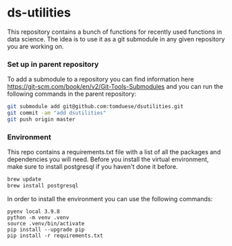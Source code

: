 # ds-utilities
This repository contains a bunch of functions for recently used functions in data science. The idea is to use it as a git submodule in any given repository you are working on. 

### Set up in parent repository
To add a submodule to a repository you can find information here https://git-scm.com/book/en/v2/Git-Tools-Submodules and you can run the following commands in the parent repository:

```bash
git submodule add git@github.com:tomduese/dsutilities.git
git commit -am "add dsutilities"
git push origin master
```
### Environment

This repo contains a requirements.txt file with a list of all the packages and dependencies you will need. Before you install the virtual environment, make sure to install postgresql if you haven't done it before.

```bash
brew update
brew install postgresql
```

In order to install the environment you can use the following commands:

```
pyenv local 3.9.8
python -m venv .venv
source .venv/bin/activate
pip install --upgrade pip
pip install -r requirements.txt
```

